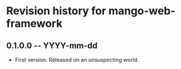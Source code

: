 # Revision history for mango-web-framework

## 0.1.0.0 -- YYYY-mm-dd

* First version. Released on an unsuspecting world.

